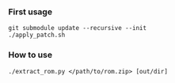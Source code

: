 ### First usage ###
```
git submodule update --recursive --init
./apply_patch.sh
```

### How to use ###
```
./extract_rom.py </path/to/rom.zip> [out/dir]
```
